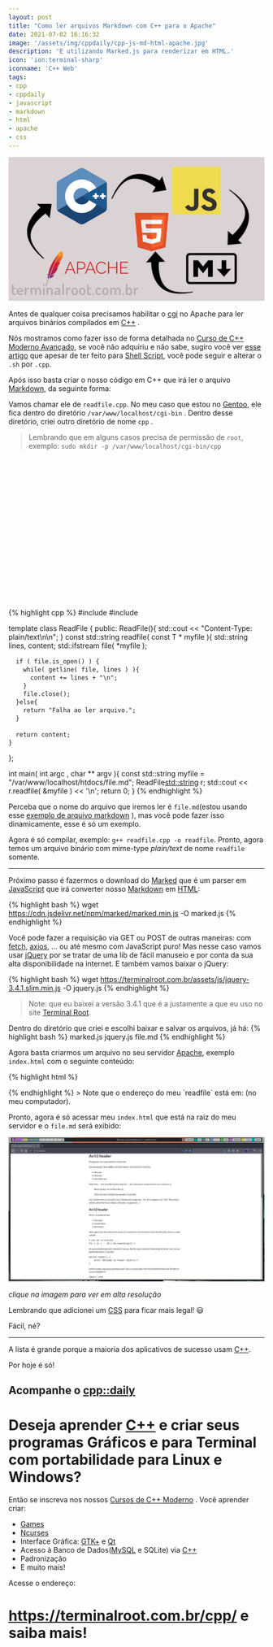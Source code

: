 ```yaml
---
layout: post
title: "Como ler arquivos Markdown com C++ para o Apache"
date: 2021-07-02 16:16:32
image: '/assets/img/cppdaily/cpp-js-md-html-apache.jpg'
description: 'E utilizando Marked.js para renderizar em HTML.'
icon: 'ion:terminal-sharp'
iconname: 'C++ Web'
tags:
- cpp
- cppdaily
- javascript
- markdown
- html
- apache
- css
---
```


![Como ler arquivos Markdown com C++ para o Apache](/assets/img/cppdaily/cpp-js-md-html-apache.jpg)

Antes de qualquer coisa precisamos habilitar o [cgi](https://terminalroot.com.br/2015/09/habilitando-cgi-e-sh-no-apache-do.html) no Apache para ler arquivos binários compilados em [C++](https://terminalroot.com.br/cpp) .

Nós mostramos como fazer isso de forma detalhada no [Curso de C++ Moderno Avançado](https://terminalroot.com.br/cpp), se você não adquiriu e não sabe, sugiro você ver [esse artigo](https://terminalroot.com.br/2015/09/habilitando-cgi-e-sh-no-apache-do.html) que apesar de ter feito para [Shell Script](https://terminalroot.com.br/shell), você pode seguir e alterar o `.sh` por `.cpp`.

Após isso basta criar o nosso código em C++ que irá ler o arquivo [Markdown](https://terminalroot.com.br/2019/12/habilitando-renderizacao-de-markdown-no-apache-web-server.html), da seguinte forma:

Vamos chamar ele de `readfile.cpp`. No meu caso que estou no [Gentoo](https://terminalroot.com.br/tags#gentoo), ele fica dentro do diretório `/var/www/localhost/cgi-bin` . Dentro desse diretório, criei outro diretório de nome `cpp` .
> Lembrando que em alguns casos precisa de permissão de `root`, exemplo: `sudo mkdir -p /var/www/localhost/cgi-bin/cpp`

<!-- QUADRADO -->
<script async src="//pagead2.googlesyndication.com/pagead/js/adsbygoogle.js"></script>
<ins class="adsbygoogle"
style="display:inline-block;width:336px;height:280px"
data-ad-client="ca-pub-2838251107855362"
data-ad-slot="5351066970"></ins>
<script>
(adsbygoogle = window.adsbygoogle || []).push({});
</script>

{% highlight cpp %}
#include <iostream>
#include <fstream>

template<typename T>
class ReadFile {
  public:
    ReadFile(){
      std::cout << "Content-Type: plain/text\n\n";
    }
    const std::string readfile( const T * myfile ){
      std::string lines, content;
      std::ifstream file( *myfile );

      if ( file.is_open() ) {
        while( getline( file, lines ) ){
          content += lines + "\n";
        }
        file.close();
      }else{
        return "Falha ao ler arquivo.";
      }

      return content;
    }
};



int main( int argc , char ** argv ){
  const std::string myfile = "/var/www/localhost/htdocs/file.md";
  ReadFile<std::string> r;
  std::cout << r.readfile( &myfile ) << '\n';
  return 0;
}
{% endhighlight %}

Perceba que o nome do arquivo que iremos ler é `file.md`(estou usando esse [exemplo de arquivo markdown](https://gist.github.com/rt2zz/e0a1d6ab2682d2c47746950b84c0b6ee) ), mas você pode fazer isso dinamicamente, esse é só um exemplo.

Agora é só compilar, exemplo: `g++ readfile.cpp -o readfile`. Pronto, agora temos um arquivo binário com mime-type *plain/text* de nome `readfile` somente.

---

Próximo passo é fazermos o download do [Marked](https://marked.js.org/) que é um parser em [JavaScript](https://terminalroot.com.br/2020/01/javascript.html) que irá converter nosso [Markdown](ihttps://terminalroot.com.br/2020/08/como-abrir-arquivos-markdown-com-extensao-md-no-firefox.html) em [HTML](https://terminalroot.com.br/2020/01/desenvolvimento-web.html):

{% highlight bash %}
wget https://cdn.jsdelivr.net/npm/marked/marked.min.js -O marked.js
{% endhighlight %}

Você pode fazer a requisição via GET ou POST de outras maneiras: com [fetch](https://developer.mozilla.org/pt-BR/docs/Web/API/Fetch_API/Using_Fetch), [axios](https://github.com/axios/axios), ... ou até mesmo com JavaScript puro! Mas nesse caso vamos usar [jQuery](https://terminalroot.com.br/tags/#jquery) por se tratar de uma lib de fácil manuseio e por conta da sua alta disponibilidade na internet. E também vamos baixar o jQuery:

{% highlight bash %}
wget https://terminalroot.com.br/assets/js/jquery-3.4.1.slim.min.js -O jquery.js
{% endhighlight %}
> Note: que eu baixei a versão 3.4.1 que é a justamente a que eu uso no site [Terminal Root](https://terminalroot.com.br/).

Dentro do diretório que criei e escolhi baixar e salvar os arquivos, já há:
{% highlight bash %}
marked.js
jquery.js
file.md
{% endhighlight %}

Agora basta criarmos um arquivo no seu servidor [Apache](https://terminalroot.com.br/2020/11/como-instalar-corretamente-o-lamp-com-laravel-no-debian-gnulinux.html), exemplo `index.html` com o seguinte conteúdo:

<!-- RETANGULO LARGO 2 -->
<script async src="//pagead2.googlesyndication.com/pagead/js/adsbygoogle.js"></script>
<ins class="adsbygoogle"
style="display:block; text-align:center;"
data-ad-layout="in-article"
data-ad-format="fluid"
data-ad-client="ca-pub-2838251107855362"
data-ad-slot="8549252987"></ins>
<script>
(adsbygoogle = window.adsbygoogle || []).push({});
</script>


{% highlight html %}
<!DOCTYPE html>
<html>
   <head>
      <meta charset="utf-8">
      <meta name="viewport" content="width=device-width, initial-scale=1">
      <title>Lendo arquivo Markdown com C++</title>
      <script src="jquery.js"></script>
      <script>
        $(function(){
           $.post("http://localhost/cgi-bin/cpp/readfile", function(mostrar){
            document.getElementById('app').innerHTML = marked( mostrar );
            });
        });
      </script>
   </head>
   <body>
      <div id="app" class="ui text container"></div>
       <script src="marked.js"></script>
   </body>
</html>
{% endhighlight %}
> Note que o endereço do meu `readfile` está em: <http://localhost/cgi-bin/cpp/readfile> (no meu computador).

Pronto, agora é só acessar meu `index.html` que está na raiz do meu servidor e o `file.md` será exibido:

[![Lendo arquivo Markdown com C++](/assets/img/cppdaily/md-cpp.jpg)](/assets/img/cppdaily/md-cpp.jpg)

*clique na imagem para ver em alta resolução*

Lembrando que adicionei um [CSS](https://terminalroot.com.br/2020/10/os-41-melhores-frameworks-css.html) para ficar mais legal! 😃 

Fácil, né?

---

A lista é grande porque a maioria dos aplicativos de sucesso usam [C++](https://terminalroot.com.br/cpp).

Por hoje é só!

## Acompanhe o [cpp::daily](https://terminalroot.com.br/tags#cppdaily)

# Deseja aprender [C++](https://terminalroot.com.br/cpp/) e criar seus programas Gráficos e para Terminal com portabilidade para Linux e Windows?
Então se inscreva nos nossos [Cursos de C++ Moderno](https://terminalroot.com.br/cpp/) . Você aprender criar:
- [Games](https://terminalroot.com.br/tags#games)
- [Ncurses](https://terminalroot.com.br/2021/02/crie-programas-graficos-no-terminal-com-cpp-e-ncurses.html)
- Interface Gráfica: [GTK+](https://terminalroot.com.br/2020/08/anjuta-o-melhor-ide-para-c-com-gtkmm.html) e [Qt](https://terminalroot.com.br/2021/02/gerencie-suas-contas-financeiras-pessoais-com-terminal-finances.html)
- Acesso à Banco de Dados([MySQL](https://terminalroot.com.br/mysql/) e SQLite) via [C++](https://terminalroot.com.br/cpp/)
- Padronização
- E muito mais!

Acesse o endereço:
# <https://terminalroot.com.br/cpp/> e saiba mais!


